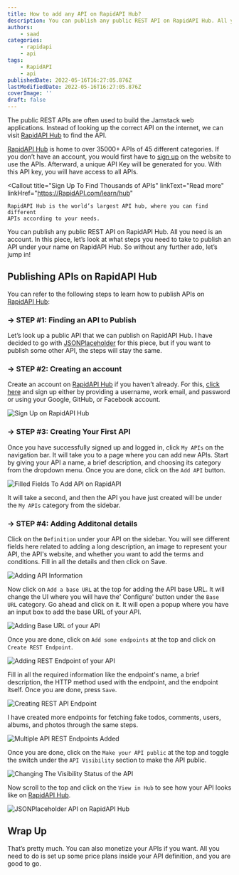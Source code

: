 ```yaml
---
title: How to add any API on RapidAPI Hub?
description: You can publish any public REST API on RapidAPI Hub. All you need is an account. In this piece, let’s look at what steps you need to take to publish an API under your name on RapidAPI Hub.
authors:
    - saad
categories:
    - rapidapi
    - api
tags:
    - RapidAPI
    - api
publishedDate: 2022-05-16T16:27:05.876Z
lastModifiedDate: 2022-05-16T16:27:05.876Z
coverImage: ''
draft: false
---
```


<Lead>

The public REST APIs are often used to build the Jamstack web applications. Instead of looking up the correct API on the internet, we can visit [RapidAPI Hub](https://RapidAPI.com/hub?utm_source=RapidAPI.com/guides&utm_medium=DevRel&utm_campaign=DevRel) to find the API.

</Lead>

[RapidAPI Hub](https://RapidAPI.com/hub?utm_source=RapidAPI.com/guides&utm_medium=DevRel&utm_campaign=DevRel) is home to over 35000+ APIs of 45 different categories. If you don’t have an account, you would first have to [sign up](https://rapidapi.com/auth/sign-up?utm_source=RapidAPI.com/guides&utm_medium=DevRel&utm_campaign=DevRel) on the website to use the APIs. Afterward, a unique API Key will be generated for you. With this API key, you will have access to all APIs.

<Callout
	title="Sign Up To Find Thousands of APIs"
	linkText="Read more"
	linkHref="https://RapidAPI.com/learn/hub"
>
	RapidAPI Hub is the world’s largest API hub, where you can find different
	APIs according to your needs.
</Callout>

You can publish any public REST API on RapidAPI Hub. All you need is an account. In this piece, let’s look at what steps you need to take to publish an API under your name on RapidAPI Hub. So without any further ado, let’s jump in!

## Publishing APIs on RapidAPI Hub

You can refer to the following steps to learn how to publish APIs on [RapidAPI Hub](https://RapidAPI.com/hub?utm_source=RapidAPI.com/guides&utm_medium=DevRel&utm_campaign=DevRel):

### → STEP #1: Finding an API to Publish

Let’s look up a public API that we can publish on RapidAPI Hub. I have decided to go with [JSONPlaceholder](https://jsonplaceholder.typicode.com/) for this piece, but if you want to publish some other API, the steps will stay the same.

### → STEP #2: Creating an account

Create an account on [RapidAPI Hub](https://RapidAPI.com/hub?utm_source=RapidAPI.com/guides&utm_medium=DevRel&utm_campaign=DevRel) if you haven’t already. For this, [click here](https://rapidapi.com/auth/sign-up?utm_source=RapidAPI.com/guides&utm_medium=DevRel&utm_campaign=DevRel) and sign up either by providing a username, work email, and password or using your Google, GitHub, or Facebook account.

![Sign Up on RapidAPI Hub](https://raw.githubusercontent.com/RapidAPI/DevRel-Stack-Data/production/guides/posts/use-api-from-rapidapi/images/sign-up.png)

### → STEP #3: Creating Your First API

Once you have successfully signed up and logged in, click `My APIs` on the navigation bar. It will take you to a page where you can add new APIs. Start by giving your API a name, a brief description, and choosing its category from the dropdown menu. Once you are done, click on the `Add API` button.

![Filled Fields To Add API on RapidAPI](https://raw.githubusercontent.com/RapidAPI/DevRel-Stack-Data/12a1f39817287fca68fdd878403799406d09719c/guides/posts/add-apis-on-rapidapi-hub/images/fields-filled.png)

It will take a second, and then the API you have just created will be under the `My APIs` category from the sidebar.

### → STEP #4: Adding Additonal details

Click on the `Definition` under your API on the sidebar. You will see different fields here related to adding a long description, an image to represent your API, the API's website, and whether you want to add the terms and conditions. Fill in all the details and then click on Save.

![Adding API Information](https://raw.githubusercontent.com/RapidAPI/DevRel-Stack-Data/12a1f39817287fca68fdd878403799406d09719c/guides/posts/add-apis-on-rapidapi-hub/images/api-info.png)

Now click on `Add a base URL` at the top for adding the API base URL. It will change the UI where you will have the' Configure' button under the `Base URL` category. Go ahead and click on it. It will open a popup where you have an input box to add the base URL of your API.

![Adding Base URL of your API](https://raw.githubusercontent.com/RapidAPI/DevRel-Stack-Data/12a1f39817287fca68fdd878403799406d09719c/guides/posts/add-apis-on-rapidapi-hub/images/base-url.png)

Once you are done, click on `Add some endpoints` at the top and click on `Create REST Endpoint`.

![Adding REST Endpoint of your API](https://raw.githubusercontent.com/RapidAPI/DevRel-Stack-Data/12a1f39817287fca68fdd878403799406d09719c/guides/posts/add-apis-on-rapidapi-hub/images/rest-api-endpoints.png)

Fill in all the required information like the endpoint's name, a brief description, the HTTP method used with the endpoint, and the endpoint itself. Once you are done, press `Save`.

![Creating REST API Endpoint](https://raw.githubusercontent.com/RapidAPI/DevRel-Stack-Data/12a1f39817287fca68fdd878403799406d09719c/guides/posts/add-apis-on-rapidapi-hub/images/creating-api-endpoint.png)

I have created more endpoints for fetching fake todos, comments, users, albums, and photos through the same steps.

![Multiple API REST Endpoints Added](https://raw.githubusercontent.com/RapidAPI/DevRel-Stack-Data/12a1f39817287fca68fdd878403799406d09719c/guides/posts/add-apis-on-rapidapi-hub/images/multiple-api-endpoints-added.png)

Once you are done, click on the `Make your API public` at the top and toggle the switch under the `API Visibility` section to make the API public.

![Changing The Visibility Status of the API](https://raw.githubusercontent.com/RapidAPI/DevRel-Stack-Data/12a1f39817287fca68fdd878403799406d09719c/guides/posts/add-apis-on-rapidapi-hub/images/visibility-status.png)

Now scroll to the top and click on the `View in Hub` to see how your API looks like on [RapidAPI Hub](https://RapidAPI.com/hub?utm_source=RapidAPI.com/guides&utm_medium=DevRel&utm_campaign=DevRel).

![JSONPlaceholder API on RapidAPI Hub](https://raw.githubusercontent.com/RapidAPI/DevRel-Stack-Data/12a1f39817287fca68fdd878403799406d09719c/guides/posts/add-apis-on-rapidapi-hub/images/jsonplaceholder-api.png)

## Wrap Up

That’s pretty much. You can also monetize your APIs if you want. All you need to do is set up some price plans inside your API definition, and you are good to go.
